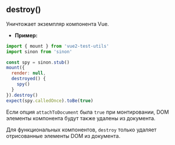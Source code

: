 ## destroy()

Уничтожает экземпляр компонента Vue.

- **Пример:**

```js
import { mount } from 'vue2-test-utils'
import sinon from 'sinon'

const spy = sinon.stub()
mount({
  render: null,
  destroyed() {
    spy()
  }
}).destroy()
expect(spy.calledOnce).toBe(true)
```

Если опция `attachToDocument` была `true` при монтировании, DOM элементы компонента будут также удалены из документа.

Для функциональных компонентов, `destroy` только удаляет отрисованные элементы DOM из документа.
